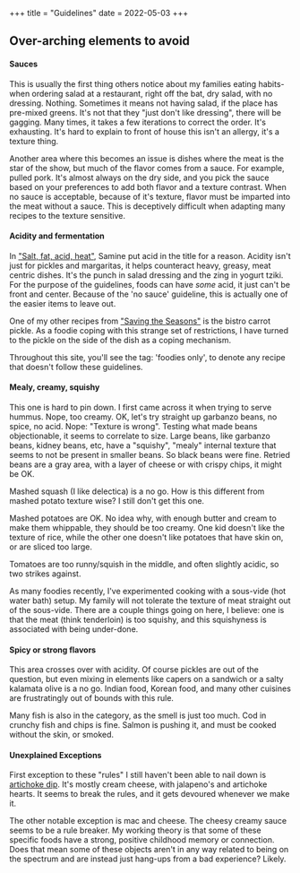 +++
title = "Guidelines"
date = 2022-05-03
+++

## Over-arching elements to avoid

#### Sauces

This is usually the first thing others notice about my families eating habits- when ordering salad at a restaurant,
 right off the bat, dry salad, with no dressing.  Nothing. Sometimes it means not having salad, if the place has pre-mixed  greens.
It's not that they "just don't like dressing", there will be gagging.
Many times, it takes a few iterations to correct the order.  It's exhausting.  It's hard to explain to front of house this isn't an allergy, it's a texture thing.

Another area where this becomes an issue is dishes where the meat is the star of the show, but much of the flavor comes from a sauce.
For example, pulled pork.  It's almost always on the dry side, and you pick the sauce based on your preferences to add both flavor and a texture contrast. 
When no sauce is acceptable, because of it's texture, flavor must be imparted into the meat without a sauce. This is deceptively difficult when adapting many recipes to the texture sensitive. 

#### Acidity and fermentation

In ["Salt, fat, acid, heat"](https://www.amazon.com/Salt-Fat-Acid-Heat-Mastering-ebook/dp/B01HMXV0UQ/ref=sr_1_1?crid=2161LOJRKFXM9&keywords=salt%2C+fat%2C+acid%2C+heat&qid=1651765830&sprefix=salt%2C+fat%2Caps%2C268&sr=8-1), Samine put acid in the title for a reason.  Acidity isn't just for pickles and margaritas,
 it helps counteract heavy, greasy, meat centric dishes.  It's the punch in salad dressing and the zing in yogurt
tziki. For the purpose of the guidelines, foods can have _some_ acid, it just can't be front and center.  Because of the 'no sauce' guideline, this is actually one of the easier items
 to leave out.

One of my other recipes from ["Saving the Seasons"](https://www.amazon.com/Saving-Season-Canning-Pickling-Preserving/dp/0307599485/ref=sr_1_1?crid=DX1RAWC1I7UH&keywords=book+saving+the+seasons&qid=1661002523&sprefix=book+saving+the+season%2Caps%2C309&sr=8-1) is the bistro carrot pickle.
As a foodie coping with this strange set of restrictions, I have turned to the pickle on the side of the dish as a coping mechanism.

Throughout this site, you'll see the tag: 'foodies only', to denote any recipe that doesn't follow these guidelines.

#### Mealy, creamy, squishy

This one is hard to pin down.  I first came across it when trying to serve hummus.  Nope, too creamy. OK, let's try straight up
garbanzo beans, no spice, no acid.  Nope: "Texture is wrong".  Testing what made beans objectionable, it seems to correlate to size.
Large beans, like garbanzo beans, kidney beans, etc, have a "squishy", "mealy" internal texture that seems to not be present in smaller beans.
So black beans were fine.  Retried beans are a gray area, with a layer of cheese or with crispy chips, it might be OK.

Mashed squash (I like delectica) is a no go. How is this different from mashed potato texture wise? I still don't get this one.

Mashed potatoes are OK. No idea why, with enough butter and cream to make them whippable, they should be too creamy.
One kid doesn't like the texture of rice, while the other one doesn't like potatoes that have skin on, or are sliced too large.

Tomatoes are too runny/squish in the middle, and often slightly acidic, so two strikes against.

As many foodies recently, I've experimented cooking with a sous-vide (hot water bath) setup.  My family will not tolerate the texture of meat 
 straight out of the sous-vide.  There are a couple things going on here, I believe: one is that the meat (think tenderloin) is too squishy, and this 
 squishyness is associated with being under-done. 


#### Spicy or strong flavors

This area crosses over with acidity. Of course pickles are out of the question, but even mixing in elements like capers on a sandwich or a
salty kalamata olive is a no go. Indian food, Korean food, and many other cuisines are frustratingly out of bounds with this rule.

Many fish is also in the category, as the smell is just too much. Cod in crunchy fish and chips is fine. Salmon is pushing it, and must be cooked without the skin, or smoked.


#### Unexplained Exceptions

First exception to these "rules" I still haven't been able to nail down is [artichoke dip](recipes/artichoke-dip).  It's mostly cream cheese, with jalapeno's and artichoke hearts.
It seems to break the rules, and it gets devoured whenever we make it.

The other notable exception is mac and cheese.  The cheesy creamy sauce seems to be a rule breaker.  My working theory is that some of these
 specific foods have a strong, positive childhood memory or connection.  Does that mean some of these objects aren't in any way related to being on the 
 spectrum and are instead just hang-ups from a bad experience?  Likely.



